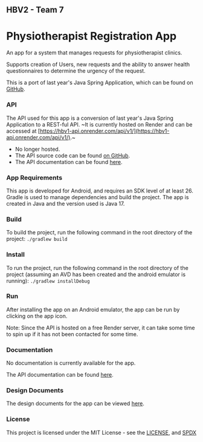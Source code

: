 ## HBV2 - Team 7
# Physiotherapist Registration App
An app for a system that manages requests for physiotherapist clinics.

Supports creation of Users, new requests and the ability to answer health questionnaires to determine the urgency of the request.

This is a port of last year's Java Spring Application, which can be found on [GitHub](https://github.com/AndriFannar/HBV1).

### API
The API used for this app is a conversion of last year's Java Spring Application to a REST-ful API.
~It is currently hosted on Render and can be accessed at [https://hbv1-api.onrender.com/api/v1/](https://hbv1-api.onrender.com/api/v1/).~
* No longer hosted.
* The API source code can be found [on GitHub](https://github.com/AndriFannar/HBV1/tree/api).
* The API documentation can be found [here](https://andrifannar.github.io/HBV1/target/site/index.html).

### App Requirements
This app is developed for Android, and requires an SDK level of at least 26. Gradle is used to manage dependencies and build the project.
The app is created in Java and the version used is Java 17.

### Build
To build the project, run the following command in the root directory of the project:
```./gradlew build```

### Install
To run the project, run the following command in the root directory of the project (assuming an AVD has been created and the android emulator is running):
```./gradlew installDebug```

### Run
After installing the app on an Android emulator, the app can be run by clicking on the app icon.

Note: Since the API is hosted on a free Render server, it can take some time to spin up if it has not been contacted for some time.

### Documentation
No documentation is currently available for the app. 

The API documentation can be found [here](https://andrifannar.github.io/HBV1/target/site/index.html).

### Design Documents
The design documents for the app can be viewed [here](app/site/markdown/UML.md).

### License
This project is licensed under the MIT License - see the [LICENSE](LICENSE), and [SPDX](https://spdx.org/licenses/MIT.html)

